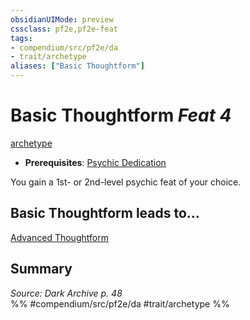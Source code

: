 ```yaml
---
obsidianUIMode: preview
cssclass: pf2e,pf2e-feat
tags:
- compendium/src/pf2e/da
- trait/archetype
aliases: ["Basic Thoughtform"]
---
```

# Basic Thoughtform  *Feat 4*  
[archetype](../../rules/traits/archetype.md)  

- **Prerequisites**: [Psychic Dedication](psychic-dedication-da.md)

You gain a 1st- or 2nd-level psychic feat of your choice.

## Basic Thoughtform leads to...

[Advanced Thoughtform](advanced-thoughtform-da.md)

## Summary

*Source: Dark Archive p. 48*  
%% #compendium/src/pf2e/da #trait/archetype %%